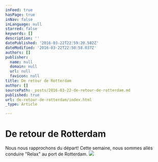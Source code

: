 ```yaml
---
inFeed: true
hasPage: true
inNav: false
inLanguage: null
starred: false
keywords: []
description: ''
datePublished: '2016-03-22T22:59:20.582Z'
dateModified: '2016-03-22T22:58:58.037Z'
authors: []
publisher:
  name: null
  domain: null
  url: null
  favicon: null
title: De retour de Rotterdam
author: []
sourcePath: _posts/2016-03-22-de-retour-de-rotterdam.md
published: true
url: de-retour-de-rotterdam/index.html
_type: Article

---
```

# De retour de Rotterdam

Nous nous rapprochons du départ! Cette semaine, nous sommes allés conduire "Relax" au port de Rotterdam.
![](https://the-grid-user-content.s3-us-west-2.amazonaws.com/b9462758-ddd5-4f74-bc83-bc75c7681f12.jpg)